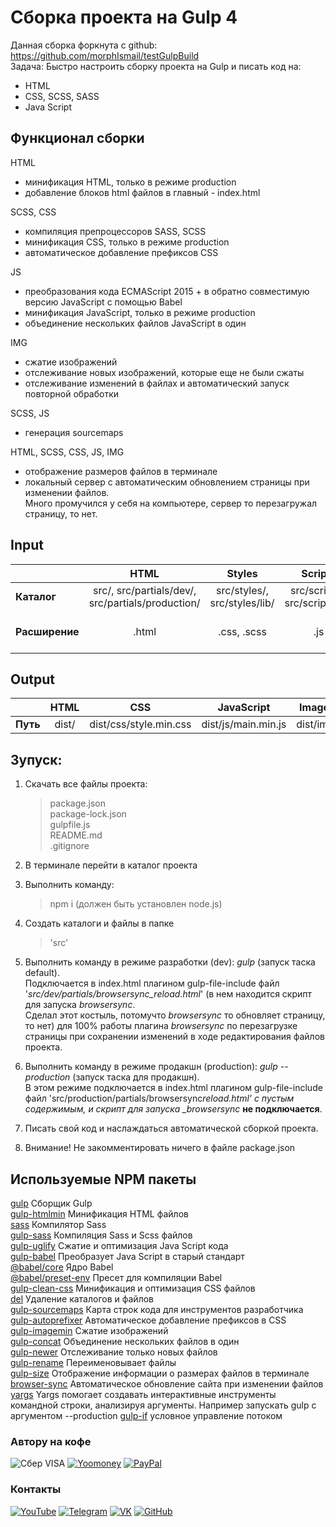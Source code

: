 # Сборка проекта на Gulp 4

Данная сборка форкнута с github: https://github.com/morphIsmail/testGulpBuild  
Задача:
Быстро настроить сборку проекта на Gulp и писать код на:

- HTML
- CSS, SCSS, SASS
- Java Script

## Функционал сборки

HTML

- минификация HTML, только в режиме production
- добавление блоков html файлов в главный - index.html

SCSS, CSS

- компиляция препроцессоров SASS, SCSS
- минификация CSS, только в режиме production
- автоматическое добавление префиксов CSS

JS

- преобразования кода ECMAScript 2015 + в обратно совместимую версию JavaScript с помощью Babel
- минификация JavaScript, только в режиме production
- объединение нескольких файлов JavaScript в один

IMG

- сжатие изображений
- отслеживание новых изображений, которые еще не были сжаты
- отслеживание изменений в файлах и автоматический запуск повторной обработки

SCSS, JS

- генерация sourcemaps

HTML, SCSS, CSS, JS, IMG

- отображение размеров файлов в терминале
- локальный сервер с автоматическим обновлением страницы при изменении файлов.  
  Много промучился у себя на компьютере, сервер то перезагружал страницу, то нет.

## Input

|                |                       HTML                        |            Styles            |            Scripts             |      Images      |
| :------------- | :-----------------------------------------------: | :--------------------------: | :----------------------------: | :--------------: |
| **Каталог**    | src/, src/partials/dev/, src/partials/production/ | src/styles/, src/styles/lib/ | src/scripts/, src/scripts/lib/ |     src/img/     |
| **Расширение** |                       .html                       |         .css, .scss          |              .js               | .jpg, .png, .gif |

## Output

|          | HTML  |          CSS           |     JavaScript      |  Images   |
| :------- | :---: | :--------------------: | :-----------------: | :-------: |
| **Путь** | dist/ | dist/css/style.min.css | dist/js/main.min.js | dist/img/ |

## Зупуск:

1. Скачать все файлы проекта:

   > package.json  
   > package-lock.json  
   > gulpfile.js  
   > README.md  
   > .gitignore

2. В терминале перейти в каталог проекта
3. Выполнить команду:
   > npm i (должен быть установлен node.js)
4. Создать каталоги и файлы в папке

   > 'src'

5. Выполнить команду в режиме разработки (dev): _gulp_ (запуск таска default).  
   Подключается в index.html плагином gulp-file-include файл '_src/dev/partials/browsersync_reload.html_' (в нем находится скрипт для запуска _browsersync_.  
   Сделал этот костыль, потомучто _browsersync_ то обновляет страницу, то нет) для 100% работы плагина _browsersync_ по перезагрузке страницы при сохранении изменений в ходе редактирования файлов проекта.
6. Выполнить команду в режиме продакшн (production): _gulp --production_ (запуск таска для продакшн).  
   В этом режиме подключается в index.html плагином gulp-file-include файл 'src/production/partials/browsersync*reload.html' с пустым содержимым, и скрипт для запуска \_browsersync* **не подключается**.

7. Писать свой код и наслаждаться автоматической сборкой проекта.
8. Внимание! Не закомментировать ничего в файле package.json

## Используемые NPM пакеты

[gulp](https://www.npmjs.com/package/gulp) Сборщик Gulp  
[gulp-htmlmin](https://www.npmjs.com/package/gulp-htmlmin) Минификация HTML файлов  
[sass](https://www.npmjs.com/package/sass) Компилятор Sass  
[gulp-sass](https://www.npmjs.com/package/gulp-sass) Компиляция Sass и Scss файлов  
[gulp-uglify](https://www.npmjs.com/package/gulp-uglify) Сжатие и оптимизация Java Script кода  
[gulp-babel](https://www.npmjs.com/package/gulp-babel) Преобразует Java Script в старый стандарт  
[@babel/core](https://www.npmjs.com/package/@babel/core) Ядро Babel  
[@babel/preset-env](https://www.npmjs.com/package/@babel/preset-env) Пресет для компиляции Babel  
[gulp-clean-css](https://www.npmjs.com/package/gulp-clean-css) Минификация и оптимизация CSS файлов  
[del](https://www.npmjs.com/package/del) Удаление каталогов и файлов  
[gulp-sourcemaps](https://www.npmjs.com/package/gulp-sourcemaps) Карта строк кода для инструментов разработчика  
[gulp-autoprefixer](https://www.npmjs.com/package/gulp-autoprefixer) Автоматическое добавление префиксов в CSS  
[gulp-imagemin](https://www.npmjs.com/package/gulp-imagemin) Сжатие изображений  
[gulp-concat](https://www.npmjs.com/package/gulp-concat) Объединение нескольких файлов в один  
[gulp-newer](https://www.npmjs.com/package/gulp-newer) Отслеживание только новых файлов  
[gulp-rename](https://www.npmjs.com/package/gulp-rename) Переименовывает файлы  
[gulp-size](https://www.npmjs.com/package/gulp-size) Отображение информации о размерах файлов в терминале  
[browser-sync](https://browsersync.io/docs/gulp) Автоматическое обновление сайта при изменении файлов
[yargs](https://github.com/yargs/yargs) Yargs помогает создавать интерактивные инструменты командной строки, анализируя аргументы. Например запускать gulp с аргументом --production
[gulp-if](https://github.com/robrich/gulp-if) условное управление потоком

### Автору на кофе

![Сбер VISA](https://img.shields.io/badge/Card-4274320032331582-333?style=for-the-badge&logo=visa&labelColor=08a652)
[![Yoomoney](https://img.shields.io/badge/-Yoomoney-7f2bfd?style=for-the-badge)](https://yasobe.ru/na/)
[![PayPal](https://img.shields.io/badge/-PayPal-0070ba?style=for-the-badge&logo=PayPal&logoColor=FF0000)](https://paypal.me/)

### Контакты

[![YouTube](https://img.shields.io/badge/-YouTube-333?style=for-the-badge&logo=YouTube&logoColor=FF0000)](https://www.youtube.com/)
[![Telegram](https://img.shields.io/badge/-Telegram-333?style=for-the-badge&logo=telegram&logoColor=27A0D9)](https://t.me/)
[![VK](https://img.shields.io/badge/-VK-333?style=for-the-badge&logo=Vk&logoColor=27A0D9)](https://vk.com/)
[![GitHub](https://img.shields.io/badge/-GitHub-333?style=for-the-badge&logo=GitHub&logoColor=fff)](https://github.com/)
